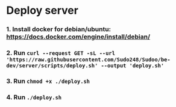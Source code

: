 # Deploy server

### 1. Install docker for debian/ubuntu: https://docs.docker.com/engine/install/debian/

### 2. Run `curl --request GET -sL --url 'https://raw.githubusercontent.com/Sudo248/Sudoo/be-dev/server/scripts/deploy.sh' --output 'deploy.sh'`

### 3. Run `chmod +x ./deploy.sh`

### 4. Run `./deploy.sh`